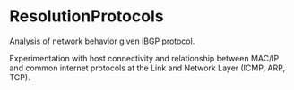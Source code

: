 # ResolutionProtocols
Analysis of network behavior given iBGP protocol. 

Experimentation with host connectivity and relationship between MAC/IP and common internet protocols at the Link and Network Layer (ICMP, ARP, TCP).
